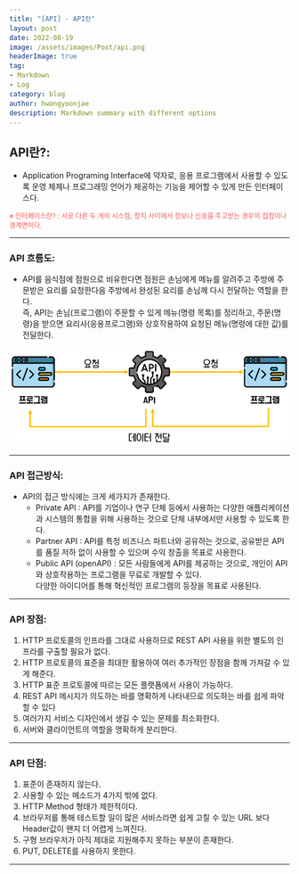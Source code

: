 ```yaml
---
title: "[API] - API란"
layout: post
date: 2022-08-19
image: /assets/images/Post/api.png
headerImage: true
tag:
- Markdown
- Log
category: blog
author: hwangyoonjae
description: Markdown summary with different options
---
```


## API란?:
- Application Programing Interface에 약자로, 응용 프로그램에서 사용할 수 있도록 운영 체제나 프로그래밍 언어가 제공하는 기능을 제어할 수 있게 만든 인터페이스다.

<span style="color:#FA5858; font-size:12px">※ 인터페이스란? : 서로 다른 두 개의 시스템, 장치 사이에서 정보나 신호를 주고받는 경우의 접점이나 경계면이다.</span>

* * *

### API 흐름도:
- API를 음식점에 점원으로 비유한다면 점원은 손님에게 메뉴를 알려주고 주방에 주문받은 요리를 요청한다음 주방에서 완성된 요리를 손님께 다시 전달하는 역할을 한다. <br>
즉, API는 손님(프로그램)이 주문할 수 있게 메뉴(명령 목록)를 정리하고, 주문(명령)을 받으면 요리사(응용프로그램)와 상호작용하여 요청된 메뉴(명령에 대한 값)를 전달한다.

[![텍스트](/assets/images/API/API%20%EC%97%AD%ED%95%A0.PNG)](/assets/images/API/API%20%EC%97%AD%ED%95%A0.PNG)

* * *

### API 접근방식:
- API의 접근 방식에는 크게 세가지가 존재한다.
  - Private API : API를 기업이나 연구 단체 등에서 사용하는 다양한 애플리케이션과 시스템의 통합을 위해 사용하는 것으로 단체 내부에서만 사용할 수 있도록 한다.
  - Partner API : API를 특정 비즈니스 파트너와 공유하는 것으로, 공유받은 API를 품질 저하 없이 사용할 수 있으며 수익 창출을 목표로 사용한다.
  - Public API (openAPI) : 모든 사람들에게 API를 제공하는 것으로, 개인이 API와 상호작용하는 프로그램을 무료로 개발할 수 있다. <br>다양한 아이디어를 통해 혁신적인 프로그램의 등장을 목표로 사용된다.

* * *

### API 장점:
1. HTTP 프로토콜의 인프라를 그대로 사용하므로 REST API 사용을 위한 별도의 인프라를 구출할 필요가 없다.
2. HTTP 프로토콜의 표준을 최대한 활용하여 여러 추가적인 장점을 함께 가져갈 수 있게 해준다.
3. HTTP 표준 프로토콜에 따르는 모든 플랫폼에서 사용이 가능하다.
4. REST API 메시지가 의도하는 바를 명확하게 나타내므로 의도하는 바를 쉽게 파악 할 수 있다
5. 여러가지 서비스 디자인에서 생길 수 있는 문제를 최소화한다.
6. 서버와 클라이언트의 역할을 명확하게 분리한다.

* * *

### API 단점:
1. 표준이 존재하지 않는다.
2. 사용할 수 있는 메소드가 4가지 밖에 없다.
3. HTTP Method 형태가 제한적이다.
4. 브라우저를 통해 테스트할 일이 많은 서비스라면 쉽게 고칠 수 있는 URL 보다 Header값이 왠지 더 어렵게 느껴진다.
5. 구형 브라우저가 아직 제대로 지원해주지 못하는 부분이 존재한다.
6. PUT, DELETE를 사용하지 못한다.
* * *